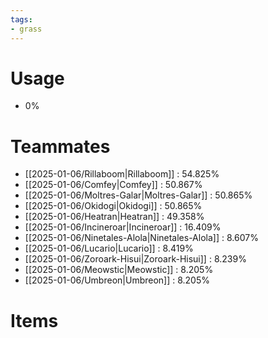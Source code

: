 ```yaml
---
tags:
- grass
---
```

# Usage
- 0%
# Teammates
- [[2025-01-06/Rillaboom|Rillaboom]] : 54.825%
- [[2025-01-06/Comfey|Comfey]] : 50.867%
- [[2025-01-06/Moltres-Galar|Moltres-Galar]] : 50.865%
- [[2025-01-06/Okidogi|Okidogi]] : 50.865%
- [[2025-01-06/Heatran|Heatran]] : 49.358%
- [[2025-01-06/Incineroar|Incineroar]] : 16.409%
- [[2025-01-06/Ninetales-Alola|Ninetales-Alola]] : 8.607%
- [[2025-01-06/Lucario|Lucario]] : 8.419%
- [[2025-01-06/Zoroark-Hisui|Zoroark-Hisui]] : 8.239%
- [[2025-01-06/Meowstic|Meowstic]] : 8.205%
- [[2025-01-06/Umbreon|Umbreon]] : 8.205%
# Items